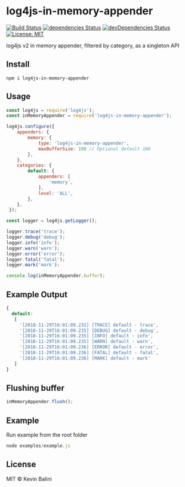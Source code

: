 # log4js-in-memory-appender
[![Build Status](https://travis-ci.org/flexdinesh/npm-module-boilerplate.svg?branch=master)](https://travis-ci.org/flexdinesh/npm-module-boilerplate) [![dependencies Status](https://david-dm.org/flexdinesh/npm-module-boilerplate/status.svg)](https://david-dm.org/flexdinesh/npm-module-boilerplate) [![devDependencies Status](https://david-dm.org/flexdinesh/npm-module-boilerplate/dev-status.svg)](https://david-dm.org/flexdinesh/npm-module-boilerplate?type=dev) [![License: MIT](https://img.shields.io/badge/License-MIT-blue.svg)](https://opensource.org/licenses/MIT)

log4js v2 in memory appender, filtered by category, as a singleton API

## Install

```
npm i log4js-in-memory-appender
```


## Usage

```js
const log4js = require('log4js');
const inMemoryAppender = require('log4js-in-memory-appender');

log4js.configure({
    appenders: {
        memory: {
            type: 'log4js-in-memory-appender',
            maxBufferSize: 100 // Optional default 100
        },
    },
    categories: {
        default: {
            appenders: [
                'memory',
            ],
            level: 'ALL',
        },
    },
 });

const logger = log4js.getLogger();

logger.trace('trace');
logger.debug('debug');
logger.info('info');
logger.warn('warn');
logger.error('error');
logger.fatal('fatal');
logger.mark('mark');

console.log(inMemoryAppender.buffer);
```

## Example Output

``` js
{ 
  default:
   [ 
     '[2018-11-29T16:01:09.232] [TRACE] default - trace',
     '[2018-11-29T16:01:09.235] [DEBUG] default - debug',
     '[2018-11-29T16:01:09.235] [INFO] default - info',
     '[2018-11-29T16:01:09.235] [WARN] default - warn',
     '[2018-11-29T16:01:09.236] [ERROR] default - error',
     '[2018-11-29T16:01:09.236] [FATAL] default - fatal',
     '[2018-11-29T16:01:09.236] [MARK] default - mark' 
   ] 
}
```
## Flushing buffer

``` js
inMemoryAppender.flush();
```
## Example
Run example from the root folder

``` js
node examples/example.js
```
## License

MIT © Kevin Balini

